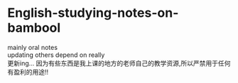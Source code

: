 # English-studying-notes-on-bambool  
mainly oral notes  
updating others depend on really   
更新ing...
因为有些东西是我上课的地方的老师自己的教学资源,所以严禁用于任何有盈利的用途!!

